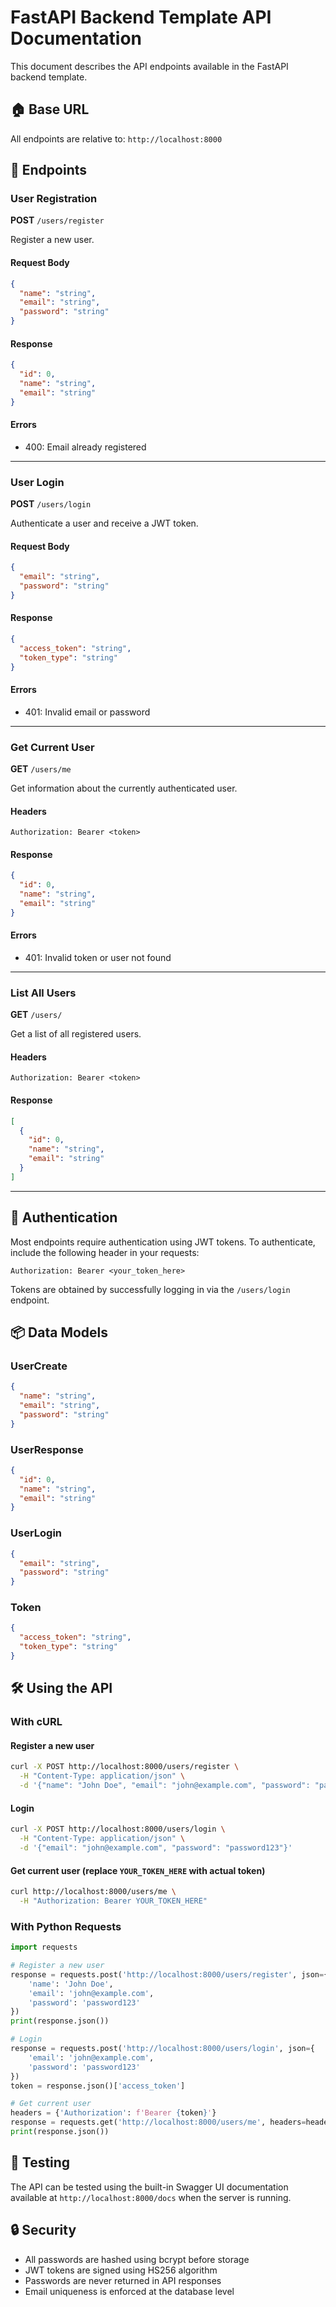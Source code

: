 # FastAPI Backend Template API Documentation

This document describes the API endpoints available in the FastAPI backend template.

## 🏠 Base URL

All endpoints are relative to: `http://localhost:8000`

## 🔌 Endpoints

### User Registration

**POST** `/users/register`

Register a new user.

#### Request Body
```json
{
  "name": "string",
  "email": "string",
  "password": "string"
}
```

#### Response
```json
{
  "id": 0,
  "name": "string",
  "email": "string"
}
```

#### Errors
- 400: Email already registered

---

### User Login

**POST** `/users/login`

Authenticate a user and receive a JWT token.

#### Request Body
```json
{
  "email": "string",
  "password": "string"
}
```

#### Response
```json
{
  "access_token": "string",
  "token_type": "string"
}
```

#### Errors
- 401: Invalid email or password

---

### Get Current User

**GET** `/users/me`

Get information about the currently authenticated user.

#### Headers
```http
Authorization: Bearer <token>
```

#### Response
```json
{
  "id": 0,
  "name": "string",
  "email": "string"
}
```

#### Errors
- 401: Invalid token or user not found

---

### List All Users

**GET** `/users/`

Get a list of all registered users.

#### Headers
```http
Authorization: Bearer <token>
```

#### Response
```json
[
  {
    "id": 0,
    "name": "string",
    "email": "string"
  }
]
```

---

## 🔐 Authentication

Most endpoints require authentication using JWT tokens. To authenticate, include the following header in your requests:

```http
Authorization: Bearer <your_token_here>
```

Tokens are obtained by successfully logging in via the `/users/login` endpoint.

## 📦 Data Models

### UserCreate
```json
{
  "name": "string",
  "email": "string",
  "password": "string"
}
```

### UserResponse
```json
{
  "id": 0,
  "name": "string",
  "email": "string"
}
```

### UserLogin
```json
{
  "email": "string",
  "password": "string"
}
```

### Token
```json
{
  "access_token": "string",
  "token_type": "string"
}
```

## 🛠️ Using the API

### With cURL

#### Register a new user
```bash
curl -X POST http://localhost:8000/users/register \
  -H "Content-Type: application/json" \
  -d '{"name": "John Doe", "email": "john@example.com", "password": "password123"}'
```

#### Login
```bash
curl -X POST http://localhost:8000/users/login \
  -H "Content-Type: application/json" \
  -d '{"email": "john@example.com", "password": "password123"}'
```

#### Get current user (replace `YOUR_TOKEN_HERE` with actual token)
```bash
curl http://localhost:8000/users/me \
  -H "Authorization: Bearer YOUR_TOKEN_HERE"
```

### With Python Requests

```python
import requests

# Register a new user
response = requests.post('http://localhost:8000/users/register', json={
    'name': 'John Doe',
    'email': 'john@example.com',
    'password': 'password123'
})
print(response.json())

# Login
response = requests.post('http://localhost:8000/users/login', json={
    'email': 'john@example.com',
    'password': 'password123'
})
token = response.json()['access_token']

# Get current user
headers = {'Authorization': f'Bearer {token}'}
response = requests.get('http://localhost:8000/users/me', headers=headers)
print(response.json())
```

## 🧪 Testing

The API can be tested using the built-in Swagger UI documentation available at `http://localhost:8000/docs` when the server is running.

## 🔒 Security

- All passwords are hashed using bcrypt before storage
- JWT tokens are signed using HS256 algorithm
- Passwords are never returned in API responses
- Email uniqueness is enforced at the database level